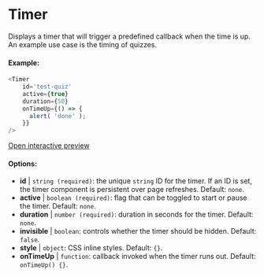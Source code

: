 # Timer

Displays a timer that will trigger a predefined callback when the time is up. An example use case is the timing of quizzes.

#### Example:

``` js
<Timer 
    id='test-quiz'
    active={true} 
    duration={50} 
    onTimeUp={() => {
      alert( 'done' );
    }}
/>
```

[Open interactive preview](https://isle.heinz.cmu.edu/components/timer/)

#### Options:

* __id__ | `string (required)`: the unique `string` ID for the timer. If an ID is set, the timer component is persistent over page refreshes. Default: `none`.
* __active__ | `boolean (required)`: flag that can be toggled to start or pause the timer. Default: `none`.
* __duration__ | `number (required)`: duration in seconds for the timer. Default: `none`.
* __invisible__ | `boolean`: controls whether the timer should be hidden. Default: `false`.
* __style__ | `object`: CSS inline styles. Default: `{}`.
* __onTimeUp__ | `function`: callback invoked when the timer runs out. Default: `onTimeUp() {}`.

